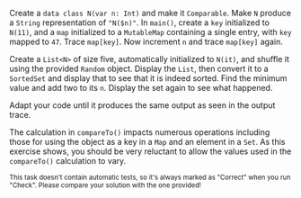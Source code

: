 

Create a `data class N(var n: Int)` and make it `Comparable`. Make `N` produce a
`String` representation of `"N($n)"`. In `main()`, create a `key` initialized to
`N(11)`, and a `map` initialized to a `MutableMap` containing a single entry,
with `key` mapped to `47`. Trace `map[key]`. Now increment `n` and trace
`map[key]` again.

Create a `List<N>` of size five, automatically initialized to `N(it)`, and
shuffle it using the provided `Random` object. Display the `List`, then convert
it to a `SortedSet` and display that to see that it is indeed sorted. Find the
minimum value and add two to its `n`. Display the set again to see what
happened.

Adapt your code until it produces the same output as seen in the output trace.

The calculation in `compareTo()` impacts numerous operations including those for
using the object as a key in a `Map` and an element in a `Set`. As this exercise
shows, you should be very reluctant to allow the values used in the
`compareTo()` calculation to vary.

<sub> This task doesn't contain automatic tests,
so it's always marked as "Correct" when you run "Check".
Please compare your solution with the one provided! </sub>
